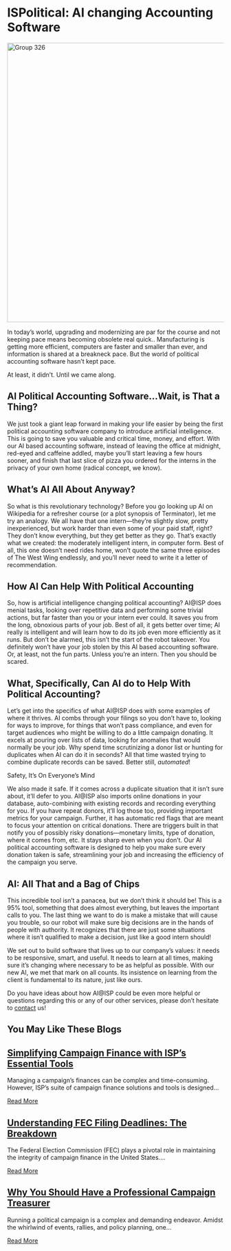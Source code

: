 ISPolitical: AI changing Accounting Software
==========

<img alt="Group 326" src="https://ispolitical.com/wp-content/uploads/2022/03/Group-326.png" title="Group 326" height="648" width="1366" />

In today’s world, upgrading and modernizing are par for the course and not keeping pace means becoming obsolete real quick.. Manufacturing is getting more efficient, computers are faster and smaller than ever, and information is shared at a breakneck pace. But the world of political accounting software hasn’t kept pace.

At least, it didn’t. Until we came along.

AI Political Accounting Software…Wait, is That a Thing?
----------

We just took a giant leap forward in making your life easier by being the first political accounting software company to introduce artificial intelligence. This is going to save you valuable and critical time, money, and effort. With our AI based accounting software, instead of leaving the office at midnight, red-eyed and caffeine addled, maybe you’ll start leaving a few hours sooner, and finish that last slice of pizza you ordered for the interns in the privacy of your own home (radical concept, we know).

What’s AI All About Anyway?
----------

So what is this revolutionary technology? Before you go looking up AI on Wikipedia for a refresher course (or a plot synopsis of Terminator), let me try an analogy. We all have that one intern—they’re slightly slow, pretty inexperienced, but work harder than even some of your paid staff, right? They don’t know everything, but they get better as they go. That’s exactly what we created: the moderately intelligent intern, in computer form. Best of all, this one doesn’t need rides home, won’t quote the same three episodes of The West Wing endlessly, and you’ll never need to write it a letter of recommendation.

How AI Can Help With Political Accounting
----------

So, how is artificial intelligence changing political accounting? AI@ISP does menial tasks, looking over repetitive data and performing some trivial actions, but far faster than you or your intern ever could. It saves you from the long, obnoxious parts of your job. Best of all, it gets better over time; AI really is intelligent and will learn how to do its job even more efficiently as it runs. But don’t be alarmed, this isn’t the start of the robot takeover. You definitely won’t have your job stolen by this AI based accounting software. Or, at least, not the fun parts. Unless you’re an intern. Then you should be scared.

What, Specifically, Can AI do to Help With Political Accounting?
----------

Let’s get into the specifics of what AI@ISP does with some examples of where it thrives. AI combs through your filings so you don’t have to, looking for ways to improve, for things that won’t pass compliance, and even for target audiences who might be willing to do a little campaign donating. It excels at pouring over lists of data, looking for anomalies that would normally be your job. Why spend time scrutinizing a donor list or hunting for duplicates when AI can do it in seconds? All that time wasted trying to combine duplicate records can be saved. Better still, *automated*!

Safety, It’s On Everyone’s Mind

We also made it safe. If it comes across a duplicate situation that it isn’t sure about, it’ll defer to you. AI@ISP also imports online donations in your database, auto-combining with existing records and recording everything for you. If you have repeat donors, it’ll log those too, providing important metrics for your campaign. Further, it has automatic red flags that are meant to focus your attention on critical donations. There are triggers built in that notify you of possibly risky donations—monetary limits, type of donation, where it comes from, etc. It stays sharp even when you don’t. Our AI political accounting software is designed to help you make sure every donation taken is safe, streamlining your job and increasing the efficiency of the campaign you serve.

AI: All That and a Bag of Chips
----------

This incredible tool isn’t a panacea, but we don’t think it should be! This is a 95% tool, something that does almost everything, but leaves the important calls to you. The last thing we want to do is make a mistake that will cause you trouble, so our robot will make sure big decisions are in the hands of people with authority. It recognizes that there are just some situations where it isn’t qualified to make a decision, just like a good intern should!

We set out to build software that lives up to our company’s values: it needs to be responsive, smart, and useful. It needs to learn at all times, making sure it’s changing where necessary to be as helpful as possible. With our new AI, we met that mark on all counts. Its insistence on learning from the client is fundamental to its nature, just like ours.

Do you have ideas about how AI@ISP could be even more helpful or questions regarding this or any of our other services, please don’t hesitate to [contact](https://ispolitical.com/contact/) us!

You May Like These Blogs
----------

[Simplifying Campaign Finance with ISP’s Essential Tools](https://ispolitical.com/simplifying-campaign-finance-with-isps-essential-tools/)
----------

Managing a campaign’s finances can be complex and time-consuming. However, ISP’s suite of campaign finance solutions and tools is designed…

[Read More](https://ispolitical.com/simplifying-campaign-finance-with-isps-essential-tools/)

[Understanding FEC Filing Deadlines: The Breakdown](https://ispolitical.com/understanding-fec-filing-deadlines-the-breakdown/)
----------

The Federal Election Commission (FEC) plays a pivotal role in maintaining the integrity of campaign finance in the United States.…

[Read More](https://ispolitical.com/understanding-fec-filing-deadlines-the-breakdown/)

[Why You Should Have a Professional Campaign Treasurer](https://ispolitical.com/why-you-should-have-a-professional-campaign-treasurer/)
----------

Running a political campaign is a complex and demanding endeavor. Amidst the whirlwind of events, rallies, and policy planning, one…

[Read More](https://ispolitical.com/why-you-should-have-a-professional-campaign-treasurer/)